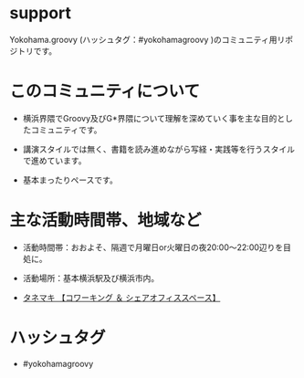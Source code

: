 support
=======

Yokohama.groovy (ハッシュタグ：#yokohamagroovy )のコミュニティ用リポジトリです。

このコミュニティについて
========================

 * 横浜界隈でGroovy及びG*界隈について理解を深めていく事を主な目的としたコミュニティです。

 * 講演スタイルでは無く、書籍を読み進めながら写経・実践等を行うスタイルで進めています。

 * 基本まったりペースです。

主な活動時間帯、地域など
========================
 * 活動時間帯：おおよそ、隔週で月曜日or火曜日の夜20:00〜22:00辺りを目処に。

 * 活動場所：基本横浜駅及び横浜市内。

  * [タネマキ 【コワーキング ＆ シェアオフィススペース】](http://tane-maki.net/)

ハッシュタグ
============
 * #yokohamagroovy